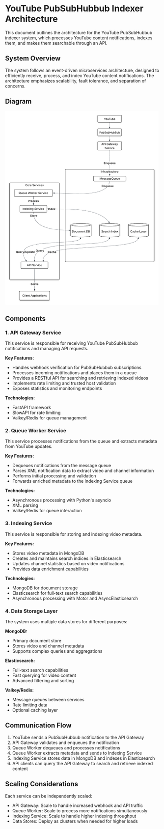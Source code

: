 # YouTube PubSubHubbub Indexer Architecture

This document outlines the architecture for the YouTube PubSubHubbub indexer system, which processes YouTube content notifications, indexes them, and makes them searchable through an API.

## System Overview

The system follows an event-driven microservices architecture, designed to efficiently receive, process, and index YouTube content notifications. The architecture emphasizes scalability, fault tolerance, and separation of concerns.

## Diagram

<img src="assets/architecture_diagram.png" alt="First stage diagram" width="500">

## Components

### 1. API Gateway Service

This service is responsible for receiving YouTube PubSubHubbub notifications and managing API requests.

**Key Features:**
- Handles webhook verification for PubSubHubbub subscriptions
- Processes incoming notifications and places them in a queue
- Provides a RESTful API for searching and retrieving indexed videos
- Implements rate limiting and trusted host validation
- Exposes statistics and monitoring endpoints

**Technologies:**
- FastAPI framework
- SlowAPI for rate limiting
- Valkey/Redis for queue management

### 2. Queue Worker Service

This service processes notifications from the queue and extracts metadata from YouTube updates.

**Key Features:**
- Dequeues notifications from the message queue
- Parses XML notification data to extract video and channel information
- Performs initial processing and validation
- Forwards enriched metadata to the Indexing Service queue

**Technologies:**
- Asynchronous processing with Python's asyncio
- XML parsing
- Valkey/Redis for queue interaction

### 3. Indexing Service

This service is responsible for storing and indexing video metadata.

**Key Features:**
- Stores video metadata in MongoDB
- Creates and maintains search indices in Elasticsearch
- Updates channel statistics based on video notifications
- Provides data enrichment capabilities

**Technologies:**
- MongoDB for document storage
- Elasticsearch for full-text search capabilities
- Asynchronous processing with Motor and AsyncElasticsearch

### 4. Data Storage Layer

The system uses multiple data stores for different purposes:

**MongoDB:**
- Primary document store
- Stores video and channel metadata
- Supports complex queries and aggregations

**Elasticsearch:**
- Full-text search capabilities
- Fast querying for video content
- Advanced filtering and sorting

**Valkey/Redis:**
- Message queues between services
- Rate limiting data
- Optional caching layer

## Communication Flow

1. YouTube sends a PubSubHubbub notification to the API Gateway
2. API Gateway validates and enqueues the notification
3. Queue Worker dequeues and processes notifications
4. Queue Worker extracts metadata and sends to Indexing Service
5. Indexing Service stores data in MongoDB and indexes in Elasticsearch
6. API clients can query the API Gateway to search and retrieve indexed content

## Scaling Considerations

Each service can be independently scaled:
- API Gateway: Scale to handle increased webhook and API traffic
- Queue Worker: Scale to process more notifications simultaneously
- Indexing Service: Scale to handle higher indexing throughput
- Data Stores: Deploy as clusters when needed for higher loads
